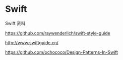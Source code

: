 # Swift
Swift 资料


https://github.com/raywenderlich/swift-style-guide

http://www.swiftguide.cn/

https://github.com/ochococo/Design-Patterns-In-Swift
